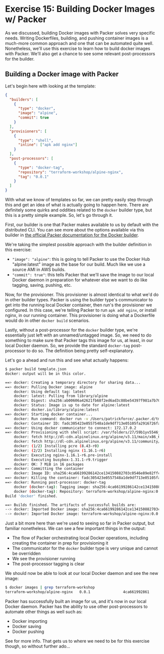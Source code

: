 # Exercise 15: Building Docker Images w/ Packer

As we discussed, building Docker images with Packer solves very specific needs. Writing Dockerfiles, building, and pushing container images is a much-more common approach and one that can be automated quite well. Nonetheless, we'll use this exercise to learn how to build docker images with Packer. We'll also get a chance to see some relevant post-processors for the builder.

## Building a Docker image with Packer

Let's begin here with looking at the template:

```json
{
  "builders": [
    {
      "type": "docker",
      "image": "alpine",
      "commit": true
    }
  ],
  "provisioners": [
    {
      "type": "shell",
      "inline": ["apk add nginx"]
    }
  ],
  "post-processors": [
    {
      "type": "docker-tag",
      "repository": "terraform-workshop/alpine-nginx",
      "tag": "0.0.1"
    }
  ]
}
```

With what we know of templates so far, we can pretty easily step through this and get an idea of what is actually going to happen here. There are definitely some quirks and oddities related to the `docker` builder type, but this is a pretty simple example. So, let's go through it.

First, our builder is one that Packer makes available to us by default with the distributed CLI. You can see more about the options available via this builder in [the official Packer documentation for the Docker builder](https://packer.io/docs/builders/docker.html).

We're taking the simplest possible approach with the builder definition in this exercise:

* `"image": "alpine"`: this is going to tell Packer to use the Docker Hub "alpine:latest" image as the base for our build. Much like we use a source AMI in AWS builds.
* `"commit": true"`: this tells Packer that we'll save the image to our local Docker daemon in preparation for whatever else we want to do like tagging, saving, pushing, etc.

Now, for the provisioner. This provisioner is almost identical to what we'd do in other builder types. Packer is using the builder type's communicator to get into the running local Docker container, then run's the provisioner we configured. In this case, we're telling Packer to run `apk add nginx`, or install nginx, in our running container. This provisioner is doing what a Dockerfile would do in other `docker build` scenarios.

Lastly, without a post-processor for the `docker` builder type, we're essentially just left with an unnamed/untagged image. So, we need to do something to make sure that Packer tags this image for us, at least, in our local Docker daemon. So, we provide the standard `docker-tag` post-processor to do so. The definition being pretty self-explanatory.

Let's go a ahead and run this and see what actually happens:

```bash
$ packer build template.json
docker: output will be in this color.

==> docker: Creating a temporary directory for sharing data...
==> docker: Pulling Docker image: alpine
    docker: Using default tag: latest
    docker: latest: Pulling from library/alpine
    docker: Digest: sha256:ab00606a42621fb68f2ed6ad3c88be54397f981a7b70a79db3d1172b11c4367d
    docker: Status: Image is up to date for alpine:latest
    docker: docker.io/library/alpine:latest
==> docker: Starting docker container...
    docker: Run command: docker run -v /Users/patrickforce/.packer.d/tmp480528331:/packer-files -d -i -t --entrypoint=/bin/sh -- alpine
    docker: Container ID: fadc305423e0557548a1de9df713e05105fa2916726fa8982bb2d790e83b691d
==> docker: Using docker communicator to connect: 172.17.0.2
==> docker: Provisioning with shell script: /var/folders/27/59b1yv5546j9zs8fbkx_tcjh0000gn/T/packer-shell360405911
    docker: fetch http://dl-cdn.alpinelinux.org/alpine/v3.11/main/x86_64/APKINDEX.tar.gz
    docker: fetch http://dl-cdn.alpinelinux.org/alpine/v3.11/community/x86_64/APKINDEX.tar.gz
    docker: (1/2) Installing pcre (8.43-r0)
    docker: (2/2) Installing nginx (1.16.1-r6)
    docker: Executing nginx-1.16.1-r6.pre-install
    docker: Executing busybox-1.31.1-r9.trigger
    docker: OK: 7 MiB in 16 packages
==> docker: Committing the container
    docker: Image ID: sha256:4ca66199286142ce134150882703c0546e89e82ffcffb7eb28813e453bdfcb7c
==> docker: Killing the container: fadc305423e0557548a1de9df713e05105fa2916726fa8982bb2d790e83b691d
==> docker: Running post-processor: docker-tag
    docker (docker-tag): Tagging image: sha256:4ca66199286142ce134150882703c0546e89e82ffcffb7eb28813e453bdfcb7c
    docker (docker-tag): Repository: terraform-workshop/alpine-nginx:0.0.1
Build 'docker' finished.

==> Builds finished. The artifacts of successful builds are:
--> docker: Imported Docker image: sha256:4ca66199286142ce134150882703c0546e89e82ffcffb7eb28813e453bdfcb7c
--> docker: Imported Docker image: terraform-workshop/alpine-nginx:0.0.1
```

Just a bit more here than we're used to seeing so far in Packer output, but familiar nonetheless. We can see a few important things in the output:

* The flow of Packer orchestrating local Docker operations, including creating the container in prep for provisioning it
* The communicator for the `docker` builder type is very unique and cannot be overridden
* We see the provisioner running
* The post-processor tagging is clear

We should now be able to look at our local Docker daemon and see the new image:

```bash
$ docker images | grep terraform-workshop
terraform-workshop/alpine-nginx   0.0.1               4ca661992861        5 minutes ago       8.57MB
```

Packer has successfully built an image for us, and it's now in our local Docker daemon. Packer has the ability to use other post-processors to automate other things as well such as:

* Docker importing
* Docker saving
* Docker pushing

See [](https://packer.io/docs/post-processors/index.html) for more info. That gets us to where we need to be for this exercise though, so without further ado...
